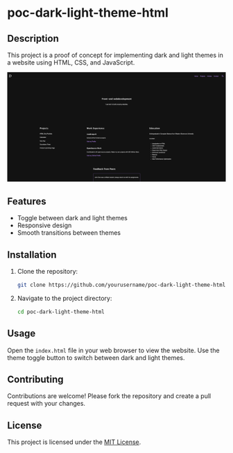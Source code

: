 # poc-dark-light-theme-html

## Description

This project is a proof of concept for implementing dark and light themes in a website using HTML, CSS, and JavaScript.

![Screenshot](screenshot.png)

## Features

- Toggle between dark and light themes
- Responsive design
- Smooth transitions between themes

## Installation

1. Clone the repository:
   ```sh
   git clone https://github.com/yourusername/poc-dark-light-theme-html.git
   ```
2. Navigate to the project directory:
   ```sh
   cd poc-dark-light-theme-html
   ```

## Usage

Open the `index.html` file in your web browser to view the website. Use the theme toggle button to switch between dark and light themes.

## Contributing

Contributions are welcome! Please fork the repository and create a pull request with your changes.

## License

This project is licensed under the [MIT License](LICENSE.md).
